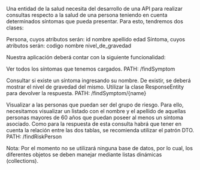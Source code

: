 Una entidad de la salud necesita del desarrollo de una API para realizar consultas respecto a la salud de una persona teniendo en cuenta determinados síntomas que pueda presentar.
Para esto, tendremos dos clases:

Persona, cuyos atributos serán:
id
nombre
apellido
edad
Síntoma, cuyos atributos serán:
codigo
nombre
nivel_de_gravedad

Nuestra aplicación deberá contar con la siguiente funcionalidad:

Ver todos los síntomas que tenemos cargados.
PATH: /findSymptom


Consultar si existe un síntoma ingresando su nombre. De existir, se deberá mostrar el nivel de gravedad del mismo. Utilizar la clase ResponseEntity para devolver la respuesta.
PATH: /findSymptom/{name}

Visualizar a las personas que puedan ser del grupo de riesgo. Para ello, necesitamos visualizar un listado con el nombre y el apellido de aquellas personas mayores de 60 años que puedan poseer al menos un síntoma asociado. Como para la respuesta de esta consulta habrá que tener en cuenta la relación entre las dos tablas, se recomienda utilizar el patrón DTO.
PATH: /findRiskPerson

Nota: Por el momento no se utilizará ninguna base de datos, por lo cual, los diferentes objetos se deben manejar mediante listas dinámicas (collections).
